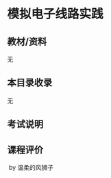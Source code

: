 # 模拟电子线路实践

## 教材/资料

无



## 本目录收录

无



## 考试说明



## 课程评价



​																																													by 温柔的风狮子

